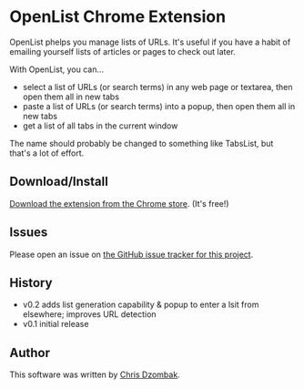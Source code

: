 # OpenList Chrome Extension

OpenList phelps you manage lists of URLs. It's useful if you have a habit of emailing yourself lists of articles or pages to check out later.

With OpenList, you can...

* select a list of URLs (or search terms) in any web page or textarea, then open them all in new tabs
* paste a list of URLs (or search terms) into a popup, then open them all in new tabs
* get a list of all tabs in the current window

The name should probably be changed to something like TabsList, but that's a lot of effort.

## Download/Install

[Download the extension from the Chrome store](https://chrome.google.com/webstore/detail/nkpjembldfckmdchbdiclhfedcngbgnl). (It's free!)

## Issues

Please open an issue on [the GitHub issue tracker for this project](https://github.com/cdzombak/OpenList/issues).

## History

* v0.2 adds list generation capability & popup to enter a lsit from elsewhere; improves URL detection
* v0.1 initial release

## Author

This software was written by [Chris Dzombak](http://chris.dzombak.name).
